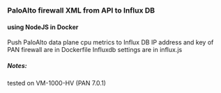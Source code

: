 ### PaloAlto firewall XML from API to Influx DB 
#### using NodeJS in Docker
Push PaloAlto data plane cpu metrics to Influx DB
IP address and key of PAN firewall are in Dockerfile
Influxdb settings are in influx.js
##### Notes:
tested on VM-1000-HV (PAN 7.0.1)